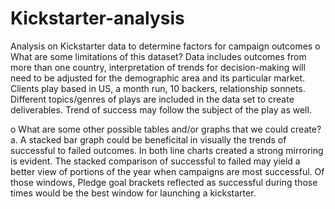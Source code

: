 # Kickstarter-analysis
Analysis on Kickstarter data to determine factors for campaign outcomes
o What are some limitations of this dataset?
Data includes outcomes from more than one country, interpretation of trends for decision-making will need to be adjusted for the demographic area and its particular market. 
Clients play based in US, a month run, 10 backers, relationship sonnets.
Different topics/genres of plays are included in the data set to create deliverables. Trend of success may follow the subject of the play as well.

 



o What are some other possible tables and/or graphs that we could create?
a. A stacked bar graph could be beneficital in visually the trends of successful to failed outcomes. In both line charts created a strong mirroring is evident. The stacked comparison of successful to failed may yield a better view of portions of the year when campaigns are most successful. Of those windows, Pledge goal brackets reflected as successful during those times would be the best window for launching a kickstarter. 

